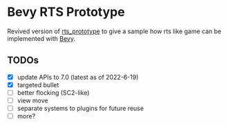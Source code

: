 # Bevy RTS Prototype

Revived version of [rts_prototype](https://github.com/guimcaballero/rts_prototype) to give a sample how rts like game
can be implemented with [Bevy](https://bevyengine.org/).

## TODOs

- [x] update APIs to 7.0 (latest as of 2022-6-19)
- [x] targeted bullet
- [ ] better flocking (SC2-like)
- [ ] view move
- [ ] separate systems to plugins for future reuse
- [ ] more?